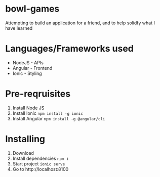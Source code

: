 # bowl-games
Attempting to build an application for a friend, and to help solidfy what I have learned

# Languages/Frameworks used
* NodeJS - APIs
* Angular - Frontend
* Ionic - Styling

# Pre-reqruisites
1. Install Node JS
1. Install Ionic `npm install -g ionic`
1. Install Angular `npm install -g @angular/cli`

# Installing
1. Download
1. Install dependencies `npm i`
1. Start project `ionic serve` 
1. Go to http://localhost:8100